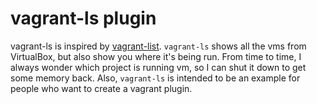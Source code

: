 vagrant-ls plugin
===============================

vagrant-ls is inspired by [vagrant-list](https://github.com/joshmcarthur/vagrant-list). `vagrant-ls` shows all the vms
from VirtualBox, but also show you where it's being run. From time to time, I always wonder which project is running vm, so I can shut it down to get some memory back.
Also, `vagrant-ls` is intended to be an example for people who want to create a vagrant plugin.
